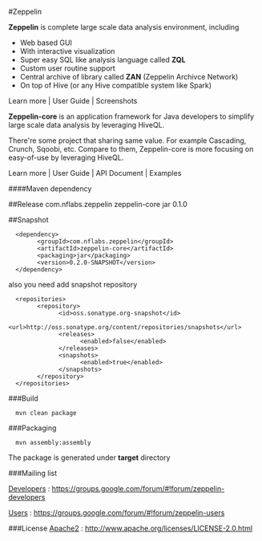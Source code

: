 #Zeppelin



**Zeppelin** is complete large scale data analysis environment, including

   * Web based GUI
   * With interactive visualization
   * Super easy SQL like analysis language called **ZQL**
   * Custom user routine support 
   * Central archive of library called **ZAN** (Zeppelin Archivce Network)
   * On top of Hive (or any Hive compatible system like Spark)

Learn more | User Guide | Screenshots



**Zeppelin-core** is an application framework for Java developers to simplify large scale data analysis by leveraging HiveQL.

There're some project that sharing same value. For example Cascading, Crunch, Sqoobi, etc.
Compare to them, Zeppelin-core is more focusing on easy-of-use by leveraging HiveQL. 


Learn more | User Guide | API Document | Examples






####Maven dependency

##Release
      <dependency>
            <groupId>com.nflabs.zeppelin</groupId>
            <artifactId>zeppelin-core</artifactId>
            <packaging>jar</packaging>
            <version>0.1.0</version>
      </dependency>



##Snapshot

      <dependency>
            <groupId>com.nflabs.zeppelin</groupId>
            <artifactId>zeppelin-core</artifactId>
            <packaging>jar</packaging>
            <version>0.2.0-SNAPSHOT</version>
      </dependency>

also you need add snapshot repository

      <repositories>
            <repository>
                  <id>oss.sonatype.org-snapshot</id>
                  <url>http://oss.sonatype.org/content/repositories/snapshots</url>
                  <releases>
                        <enabled>false</enabled>
                  </releases>
                  <snapshots>
                        <enabled>true</enabled>
                  </snapshots>
            </repository>
      </repositories>




###Build


      mvn clean package


###Packaging

      mvn assembly:assembly

The package is generated under __target__ directory

###Mailing list

[Developers](https://groups.google.com/forum/#!forum/zeppelin-developers) : https://groups.google.com/forum/#!forum/zeppelin-developers

[Users](https://groups.google.com/forum/#!forum/zeppelin-users) : https://groups.google.com/forum/#!forum/zeppelin-users


###License
[Apache2](http://www.apache.org/licenses/LICENSE-2.0.html) : http://www.apache.org/licenses/LICENSE-2.0.html






